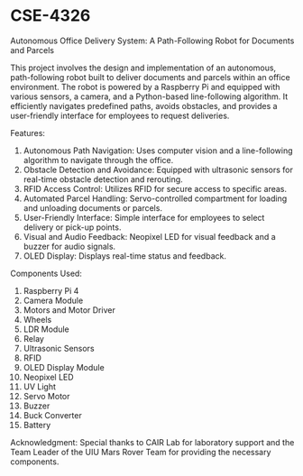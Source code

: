 # CSE-4326
Autonomous Office Delivery System: A Path-Following Robot for Documents and Parcels

This project involves the design and implementation of an autonomous, path-following robot built to deliver documents and parcels within an office environment. The robot is powered by a Raspberry Pi and equipped with various sensors, a camera, and a Python-based line-following algorithm. It efficiently navigates predefined paths, avoids obstacles, and provides a user-friendly interface for employees to request deliveries.


Features:
1. Autonomous Path Navigation: Uses computer vision and a line-following algorithm to navigate through the office.
2. Obstacle Detection and Avoidance: Equipped with ultrasonic sensors for real-time obstacle detection and rerouting.
3. RFID Access Control: Utilizes RFID for secure access to specific areas.
4. Automated Parcel Handling: Servo-controlled compartment for loading and unloading documents or parcels.
5. User-Friendly Interface: Simple interface for employees to select delivery or pick-up points.
6. Visual and Audio Feedback: Neopixel LED for visual feedback and a buzzer for audio signals.
7. OLED Display: Displays real-time status and feedback.
   
   
Components Used:
1. Raspberry Pi 4
2. Camera Module
3. Motors and Motor Driver
4. Wheels
5. LDR Module
6. Relay
7. Ultrasonic Sensors
8. RFID
9. OLED Display Module
10. Neopixel LED
11. UV Light
12. Servo Motor
13. Buzzer
14. Buck Converter
15. Battery

    
Acknowledgment:
Special thanks to CAIR Lab for laboratory support and the Team Leader of the UIU Mars Rover Team for providing the necessary components.
